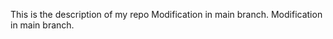 This is the description of my repo
Modification in main branch.  M o d i f i c a t i o n   i n   m a i n   b r a n c h .  
 